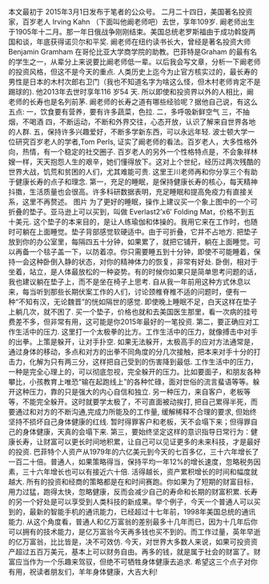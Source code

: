 本文最初于 2015年3月1日发布于笔者的公众号。
二月二十四日，美国著名投资家，百岁老人 Irving Kahn （下面叫他阚老师吧）去世，享年109岁.
阚老师出生于1905年十二月。那一年日俄战争刚刚结束。美国总统老罗斯福由于成功斡旋两国和谈，年底获得诺贝尔和平奖.
阚老师在纽约读书长大，曾经是著名投资大师Benjamin Gramham 在哥伦比亚大学商学院的助教。巴菲特是Graham 的最有名的学生之一，从辈分上来说要比阚老师低一辈。以后我会写文章，分析一下阚老师的投资风格，但这不是今天的重点.
人类历史上迄今为止官方核实过的，最长寿的男性是日本的木村次郎右卫门（我也不知道名字为啥这么怪，但木村老师肯定不是踢球的). 他2013年去世时享年116 岁54 天. 所以即使和投资界以外的人相比，阚老师的长寿也是名列前茅.
阚老师的长寿之道有哪些经验呢？据他自己说，有这么五点:
一，饮食要有营养，要有许多蔬菜，色拉.
二，多呼吸新鲜空气
三，不抽烟，不喝酒
四，不断运动，不断和外界交往，心态开放，认识了解来自世界各地的人群.
五，保持许多兴趣爱好，不断多学新东西，可以永远年轻.
波士顿大学一位研究百岁老人的学者,Tom Perls, 证实了阚老师的看法。百岁老人，大多性格外向，热情，有一个稳定的社交圈子.
百岁老人的另外一个性格特点是，不会象祥林嫂一样，天天抱怨人生的艰辛，她们懂得放下。这对上个世纪，经历过两次残酷的世界大战，饥荒和贫困的人们，尤其难能可贵.
这里王川老师再和你分享三个有助于健康长寿的点子和理念.
第一，充足的睡眠，是保持健康长寿的核心，每天精神抖擞，生活质量也会很高。许多科研数据表明，充足睡眠和提高免疫力有直接关系，这里不再赘述。
图片
为了更好的睡眠，操作上建议买一个象上图中的一个可折叠的垫子。亚马逊上可以买到，叫做 Everlast2’x6′ Folding Mat，价格不到五十美元.
这个垫子的本来目的，是让人练瑜伽和体操的。我用它来在工作时，也随时可躺在上面睡觉。垫子背部感觉软硬适中。由于可折叠，它并不占地方.
把垫子放到你的办公室里，每隔四五十分钟，如果累了，就把它铺开，躺在上面睡觉。可以再备一个毯子盖一下，以防着凉。你只需要睡五到十分钟，即使不可能睡着，保持一会这种卧倒入静的状态，对你的精神体力的恢复，非常有好处.
卧倒，相对于坐着，站立，是人体最放松的一种姿势。有的时候你如果只是简单思考问题的话，我也建议躺在垫子上，而不是坐在椅子上思考.
自从我一年前用这种方式休息以来，每当听到那些长期伏案工作的人们，讨论颈椎脊椎不适的问题时，便有一种“不知有汉，无论魏晋”的恍如隔世的感觉.
即使晚上睡眠不足，白天这样在垫子上躺几次，就不困了.
买一个垫子，价格也就和去美国医生那里，看一次病的挂号费差不多，但非常有用，这可能是你2015年最好的一笔投资.
第二，要正确应对工作生活中的压力.
这里打一个太极拳的比方。工作生活中的压力，就像搏击中对手的出拳。上策是躲开，让对手扑空.
如果无法躲开，太极高手的应对方法通常是，通过身体的移动，多点和对方的出拳不同角度的分几次接触，把本来对手十分的打击力，化解为只有两三分，这样把自己受到的伤害降到最低.
工作生活中的压力，一种是完全心理上的，可以彻底忽视，完全躲开的压力。比如要面子，和朋友各种攀比，小孩教育上唯恐“输在起跑线上”的各种忙碌，面对世俗的流言蜚语等等。躲开这种压力，靠的只是强大的内心自信和独立.
另一种压力，来自客户，老板等等，不能完全躲开。这时就要学太极了，不可直面被动挨打, 把自己累得半死，而要通过和对方的不断沟通,完成力所能及的工作量, 缓解稀释不合理的要求, 但始终坚持不损坏自己身体健康的红线.
暂时得罪客户和老板，天不会塌下来；但得罪自己的身体健康，天真的会塌下来.
第三，要始终坚定这样的意识指导日常行为：健康长寿，让财富可以更长时间地积累，让自己可以见证更多的未来科技，才是最好的投资.
巴菲特个人资产从1979年的六亿美元到今天的七百多亿，三十六年增长了一百二十倍。普通人，如果策略得当，保持平均一年12%的增长速度，忽略税务因素，三十六年增长也可以有接近六十倍.
活得越长，资产累积增长的时间和幅度就越大.
所有的投资和经商的策略都是在和时间赛跑。你如果为了短期的财富目标，用力过猛，跑得太快，忽略健康，反而会减少自己的寿命和长期的财富积累.
长寿的另一个好处是可以享受到人类科技的新成果。举个例子，今天一个普通人可以买到的，最新的智能手机的通讯能力，已经超过十七年前，1998年美国总统的通讯能力.
从这个角度看，普通人和亿万富翁的差别最多十几年而已，因为十几年后你可以拥有的技术能力，是亿万富翁今天再多钱也买不到的。而工作过量，英年早逝的亿万富翁，比比皆是，决不可效仿.
今天，对世界大多数人来说，如果可投资资产超过五百万美元，基本上可以财务自由。再多的钱，就是属于社会的财富了。财富应当作为一个乐趣来驾驭，但绝不可牺牲身体健康去追求.
希望这三个点子对你有用，祝读者朋友们，羊年身体健康，大吉大利!
